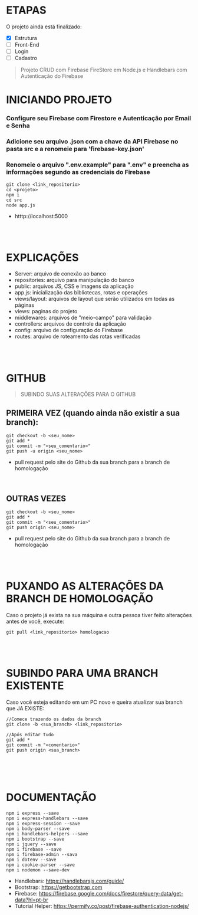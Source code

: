 # ETAPAS
O projeto ainda está finalizado:

- [x] Estrutura
- [ ] Front-End
- [ ] Login
- [ ] Cadastro

> Projeto CRUD com Firebase FireStore em Node.js e Handlebars com Autenticação do Firebase 

# INICIANDO PROJETO</h1>
### Configure seu Firebase com Firestore e Autenticação por Email e Senha
### Adicione seu arquivo .json com a chave da API Firebase no pasta src e a renomeie para 'firebase-key.json'
### Renomeie o arquivo ".env.example" para ".env" e preencha as informações segundo as credenciais do Firebase
```
git clone <link_repositorio>
cd <projeto>
npm i
cd src
node app.js
```
- htttp://localhost:5000

<br><br>

# EXPLICAÇÕES
- Server: arquivo de conexão ao banco
- repositories: arquivo para manipulação do banco
- public: arquivos JS, CSS e Imagens da aplicação
- app.js: inicialização das bibliotecas, rotas e operações
- views/layout: arquivos de layout que serão utilizados em todas as páginas
- views: paginas do projeto 
- middlewares: arquivos de "meio-campo" para validação
- controllers: arquivos de controle da aplicação
- config: arquivo de configuração do Firebase
- routes: arquivo de roteamento das rotas verificadas

<br><br>

# GITHUB
> SUBINDO SUAS ALTERAÇÕES PARA O GITHUB
## PRIMEIRA VEZ (quando ainda não existir a sua branch):
```
git checkout -b <seu_nome>
git add *
git commit -m "<seu_comentario>"
git push -u origin <seu_nome>
```
- pull request pelo site do Github da sua branch para a branch de homologação

<br>

## OUTRAS VEZES
```
git checkout -b <seu_nome>
git add *
git commit -m "<seu_comentario>"
git push origin <seu_nome>
```
- pull request pelo site do Github da sua branch para a branch de homologação

<br><br>

# PUXANDO AS ALTERAÇÕES DA BRANCH DE HOMOLOGAÇÃO
Caso o projeto já exista na sua máquina e outra pessoa tiver feito alterações antes de você, execute:
```
git pull <link_repositorio> homologacao
```

<br><br>

# SUBINDO PARA UMA BRANCH EXISTENTE
Caso você esteja editando em um PC novo e queira atualizar sua branch que JA EXISTE:
```
//Comece trazendo os dados da branch
git clone -b <sua_branch> <link_repositorio>

//Após editar tudo
git add *
git commit -m "<comentario>"
git push origin <sua_branch>
```

<br><br><br>

# DOCUMENTAÇÃO
```
npm i express --save
npm i express-handlebars --save
npm i express-session --save
npm i body-parser --save
npm i handlebars-helpers --save
npm i bootstrap --save
npm i jquery --save
npm i firebase --save
npm i firebase-admin --sava
npm i dotenv --save
npm i cookie-parser --save
npm i nodemon --save-dev
```

- Handlebars: https://handlebarsjs.com/guide/
- Bootstrap: https://getbootstrap.com
- Firebase: https://firebase.google.com/docs/firestore/query-data/get-data?hl=pt-br 
- Tutorial Helper: https://permify.co/post/firebase-authentication-nodejs/